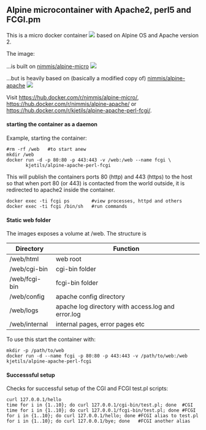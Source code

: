 ## Alpine microcontainer with Apache2, perl5 and FCGI.pm

This is a micro docker container ![](https://images.microbadger.com/badges/image/nimmis/alpine-apache.svg) based on Alpine OS and Apache version 2.

The image:

...is built on [nimmis/alpine-micro](https://hub.docker.com/r/nimmis/alpine-micro/)
![](https://images.microbadger.com/badges/image/nimmis/alpine-micro.svg)

...but is heavily based on (basically a modified copy of) [nimmis/alpine-apache](https://hub.docker.com/r/nimmis/alpine-apache/)
![](https://images.microbadger.com/badges/image/nimmis/alpine-apache.svg)

Visit
<https://hub.docker.com/r/nimmis/alpine-micro/>,
<https://hub.docker.com/r/nimmis/alpine-apache/> or
<https://hub.docker.com/r/kjetils/alpine-apache-perl-fcgi/>.

#### starting the container as a daemon

Example, starting the container:

	#rm -rf /web   #to start anew
	mkdir /web
	docker run -d -p 80:80 -p 443:443 -v /web:/web --name fcgi \
	       kjetils/alpine-apache-perl-fcgi

This will publish the containers ports 80 (http) and 443 (https) to
the host so that when port 80 (or 443) is contacted from the world
outside, it is redirected to apache2 inside the container.

	docker exec -ti fcgi ps        #view processes, httpd and others
	docker exec -ti fcgi /bin/sh   #run commands

#### Static web folder

The images exposes a volume at /web. The structure is

| Directory | Function |
| --------- | -------- |
| /web/html | web root |
| /web/cgi-bin | cgi-bin folder |
| /web/fcgi-bin | fcgi-bin folder |
| /web/config | apache config directory |
| /web/logs | apache log directory with access.log and error.log |
| /web/internal | internal pages, error pages etc

To use this start the container with:

    mkdir -p /path/to/web
    docker run -d --name fcgi -p 80:80 -p 443:443 -v /path/to/web:/web kjetils/alpine-apache-perl-fcgi

#### Successsful setup

Checks for successful setup of the CGI and FCGI test.pl scripts:

    curl 127.0.0.1/hello
    time for i in {1..10}; do curl 127.0.0.1/cgi-bin/test.pl; done  #CGI
    time for i in {1..10}; do curl 127.0.0.1/fcgi-bin/test.pl; done #FCGI
    for i in {1..10}; do curl 127.0.0.1/hello; done #FCGI alias to test.pl
    for i in {1..10}; do curl 127.0.0.1/bye; done   #FCGI another alias
